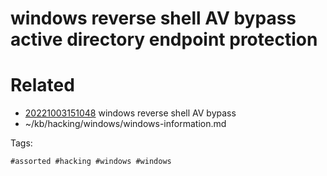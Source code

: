 # windows reverse shell AV bypass active directory endpoint protection

# Related

- [20221003151048](/zet/20221003151048/README.md) windows reverse shell AV bypass
- ~/kb/hacking/windows/windows-information.md

Tags:

    #assorted #hacking #windows #windows
